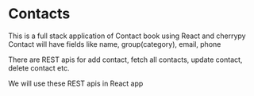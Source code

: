 # Contacts
This is a full stack application of Contact book using React and cherrypy
Contact will have fields like name, group(category), email, phone

There are REST apis for add contact, fetch all contacts, update contact, delete contact etc.

We will use these REST apis in React app
